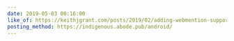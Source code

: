 ```yaml
---
date: 2019-05-03 00:16:00
like_of: https://keithjgrant.com/posts/2019/02/adding-webmention-support-to-a-static-site/
posting_method: https://indigenous.abode.pub/android/
---
```

